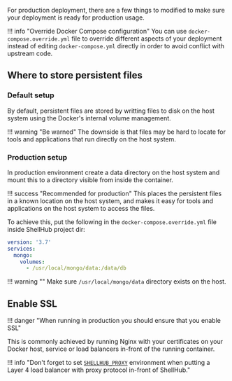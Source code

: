 For production deployment, there are a few things to modified to make sure
your deployment is ready for production usage.

!!! info "Override Docker Compose configuration"
	You can use `docker-compose.override.yml` file to override different
	aspects of your deployment instead of editing `docker-compose.yml` directly
	in order to avoid conflict with upstream code.

## Where to store persistent files

### Default setup

By default, persistent files are stored by writting files to disk on the host system
using the Docker's internal volume management.

!!! warning "Be warned"
	The downside is that files may be hard to locate for tools and
	applications that run directly on the host system.

### Production setup

In production environment create a data directory on the host system
and mount this to a directory visible from inside the container.

!!! success "Recommended for production"
	This places the persistent files in a known location on the host system,
	and makes it easy for tools and applications on the host system to access the files.

To achieve this, put the following in the `docker-compose.override.yml` file inside
ShellHub project dir:

```yaml
version: '3.7'
services:
  mongo:
	volumes:
      - /usr/local/mongo/data:/data/db
```

!!! warning ""
	Make sure `/usr/local/mongo/data` directory exists on the host.

## Enable SSL

!!! danger "When running in production you should ensure that you enable SSL"

This is commonly achieved by running Nginx with your certificates on your
Docker host, service or load balancers in-front of the running container.

!!! info "Don't forget to set [`SHELLHUB_PROXY`](/admin-manual/configuring/#shellhub_proxy) environment when putting a Layer 4 load balancer with proxy protocol in-front of ShellHub."

